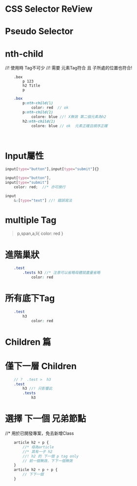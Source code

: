 # CSS Selector ReView


# Pseudo Selector


# nth-child
//! 使用時 Tag不可少
//! 需要 元素Tag符合 且 子所處的位置也符合!
```pug
    .box
        p 123
        h2 Title
        p
```
```scss
    .box
        p:nth-child(1)
            color: red  // ok
        p:nth-child(2)
            colore: blue //! X無效 第二個元素為h2
        h2:nth-child(2)
            colore: blue // ok  元素正確且順序正確

    
```


# Input屬性
```scss
input[type="button"],input[type="submit"]{}

input[type="button"],
input[type="submit"]
    color: red;  //* 亦可換行

input
    &:[type="text"] //! 錯誤寫法

```

# multiple Tag
> p,span,a,li{ color: red }


# 進階巢狀
```scss
    .test
        .tests h3 //* 注意可以省略母體就盡量省略
            color: red
```
# 所有底下Tag
```scss
    .test
        h3
            color: red
```
# Children 篇

# 僅下一層 Children
```scss
    // ?  .test >  h3
    .test
        h3 //! 只影響此
        .tests
            h3
```
# 選擇 下一個 兄弟節點
//* 用於已開發專案，免去新增Class
```scss
    article h2 + p {
        //* 母為article
        //* 其有一子 h2 
        //! h2 的 下一個 p tag only
        // 前一個無效、下下一個無效
    }
    article h2 + p + p {
        // 下下一個
    }
```

